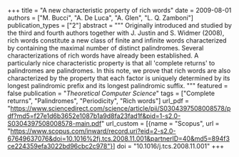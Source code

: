 +++
title = "A new characteristic property of rich words"
date = 2009-08-01
authors = ["M. Bucci", "A. De Luca", "A. Glen", "L. Q. Zamboni"]
publication_types = ["2"]
abstract = """
Originally introduced and studied by the third and fourth authors together with
J. Justin and S. Widmer (2008), rich words constitute a new class of finite and
infinite words characterized by containing the maximal number of distinct
palindromes. Several characterizations of rich words have already been
established. A particularly nice characteristic property is that all
'complete returns' to palindromes are palindromes. In this note, we prove that
rich words are also characterized by the property that each factor is uniquely
determined by its longest palindromic prefix and its longest palindromic suffix.
"""
featured = false
publication = "*Theoretical Computer Science*"
tags = ["Complete returns", "Palindromes", "Periodicity", "Rich words"]
url_pdf = "https://www.sciencedirect.com/science/article/pii/S0304397508008578/pdf?md5=f27e1d6b3652e1087b1a9d8fa23fad1f&pid=1-s2.0-S0304397508008578-main.pdf"
url_custom = [{name = "Scopus", url = "https://www.scopus.com/inward/record.uri?eid=2-s2.0-67649637076&doi=10.1016%2fj.tcs.2008.11.001&partnerID=40&md5=894f3ce224359efa3022bd96cbc2c978"}]
doi = "10.1016/j.tcs.2008.11.001"
+++
